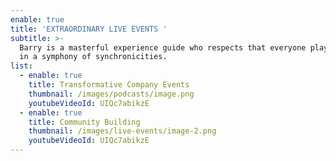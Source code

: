 ```yaml
---
enable: true
title: 'EXTRAORDINARY LIVE EVENTS '
subtitle: >-
  Barry is a masterful experience guide who respects that everyone plays a part
  in a symphony of synchronicities. 
list:
  - enable: true
    title: Transformative Company Events
    thumbnail: /images/podcasts/image.png
    youtubeVideoId: UIQc7abikzE
  - enable: true
    title: Community Building
    thumbnail: /images/live-events/image-2.png
    youtubeVideoId: UIQc7abikzE
---
```

